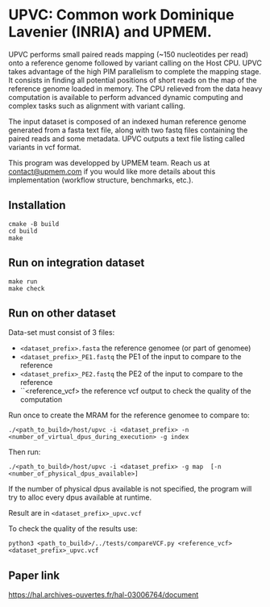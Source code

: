 UPVC: Common work Dominique Lavenier (INRIA) and UPMEM.
=======================================================

UPVC performs small paired reads mapping (~150 nucleotides per read) onto a reference genome followed by variant calling on the Host CPU.
UPVC takes advantage of the high PIM parallelism to complete the mapping stage. It consists in finding all potential positions of short reads on the map of the reference genome loaded in memory. The CPU relieved from the data heavy computation is available to perform advanced dynamic computing and complex tasks such as alignment with variant calling. 

The input dataset is composed of an indexed human reference genome generated from a fasta text file, along with two fastq files containing the paired reads and some metadata. UPVC outputs a text file listing called variants in vcf format.

This program was developped by UPMEM team. Reach us at contact@upmem.com if you would like more details about this implementation (workflow structure, benchmarks, etc.).

Installation
------------

```
cmake -B build
cd build
make
```

Run on integration dataset
--------------------------

```
make run
make check
```

Run on other dataset
--------------------

Data-set must consist of 3 files:
  - ``<dataset_prefix>.fasta`` the reference genomee (or part of genomee)
  - ``<dataset_prefix>_PE1.fastq`` the PE1 of the input to compare to the reference
  - ``<dataset_prefix>_PE2.fastq`` the PE2 of the input to compare to the reference
  - ``<reference_vcf> the reference vcf output to check the quality of the computation

Run once to create the MRAM for the reference genomee to compare to:

```
./<path_to_build>/host/upvc -i <dataset_prefix> -n <number_of_virtual_dpus_during_execution> -g index
```

Then run:

```
./<path_to_build>/host/upvc -i <dataset_prefix> -g map  [-n <number_of_physical_dpus_available>]
```

If the number of physical dpus available is not specified, the program will try to alloc every dpus available at runtime.

Result are in ``<dataset_prefix>_upvc.vcf``

To check the quality of the results use:

```
python3 <path_to_build>/../tests/compareVCF.py <reference_vcf> <dataset_prefix>_upvc.vcf
```

Paper link
----------

https://hal.archives-ouvertes.fr/hal-03006764/document
